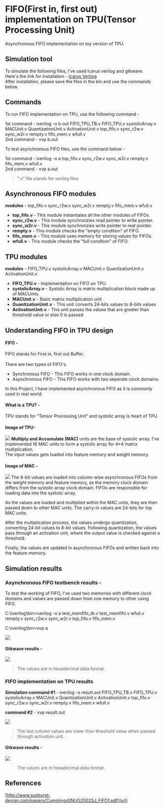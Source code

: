 # FIFO(First in, first out) implementation on TPU(Tensor Processing Unit)
 Asynchronous FIFO implementation on toy version of TPU.
 ## Simulation tool
 To simulate the following files, I've used icarus verilog and gtkwave.<br/>
 Here's the link for installation - [Icarus Verilog](https://bleyer.org/icarus/) <br/>
 After installation, please save the files in the bin and use the commands below. 
## Commands
To run FIFO implementation on TPU, use the following command - <br />

1st command - iverilog -o b.out FIFO_TPU_TB.v FIFO_TPU.v systolicArray.v MACUnit.v QuantizationUnit.v ActivationUnit.v top_fifo.v sync_r2w.v sync_w2r.v rempty.v fifo_mem.v wfull.v<br />
2nd command - vvp b.out <br/>

To test asynchronous FIFO files, use the command below - <br />

1st command - iverilog -o a top_fifo.v sync_r2w.v sync_w2r.v rempty.v fifo_mem.v wfull.v <br />
2nd command - vvp a.out<br />

>".v" file stands for verilog files<br/>
## Asynchronous FIFO modules
**modules** - top_fifo.v sync_r2w.v sync_w2r.v rempty.v fifo_mem.v wfull.v <br />

- **top_fifo.v** - This module instantiates all the other modules of FIFOs. <br />
- **sync_r2w.v** - This module synchronzies read pointer to write pointer. <br />
- **sync_w2r.v** - This module synchronzies write pointer to reat pointer. <br />
- **rempty.v**  - This module checks the "empty condition" of FIFO. <br />
- **fifo_mem.v** - This module uses memory for storing values for FIFOs. <br />
- **wfull.v**    - This module checks the "full condition" of FIFO. <br />

## TPU modules
**modules** - FIFO_TPU.v systolicArray.v MACUnit.v QuantizationUnit.v ActivationUnit.v
- **FIFO_TPU.v**         - Implementation on FIFO on TPU.
- **systolicArray.v**    - Systolic Array is matrix multiplication block made up of MACUnits.
- **MACUnit.v**          - Basic matrix multiplication unit
- **QuantizationUnit.v** - This unit converts 24-bits values to 8-bits values
- **ActivationUnit.v**   - This unit passes the values that are greater than threshold value or else 0 is passed 
## Understanding FIFO in TPU design
#### FIFO -
 FIFO stands for First in, first out Buffer. <br/>
 <br/>
 There are two types of FIFO's. <br/>
 - Synchronous FIFO - This FIFO works in one clock domain.<br/>
 - Asynchronous FIFO - This FIFO works with two seperate clock domains.<br/>

 
In this Project, I have implemented asynchronous FIFO as it is commonly used in real world.<br/>
#### What is a TPU? -

TPU stands for "Tensor Processing Unit" and systolic array is heart of TPU. 
#### Image of TPU-

![](https://github.com/MANISHBMK10/FIFO/blob/main/ASYNC_FIFO_TPU_C.png)
**Multiply and Accumulate (MAC)** units are the base of systolic array. I've implemented 16 MAC units to form a systolic array for 4*4 matrix mutliplication.<br/> 
The input values gets loaded into feature memory and weight memory. <br/>
#### Image of MAC -

![](https://github.com/MANISHBMK10/FIFO/blob/main/MAC.png)
The 8-bit values are loaded into column-wise asynchronous FIFOs from the weight memory and feature memory, as the memory clock domain differs from the systolic array clock domain. FIFOs are responsible for loading data into the systolic array.

As the values are loaded and multiplied within the MAC units, they are then passed down to other MAC units. The carry-in values are 24-bits for top MAC units. <br/>

After the multiplication process, the values undergo quantization, converting 24-bit values to 8-bit values. Following quantization, the values pass through an activation unit, where the output value is checked against a threshold.<br/>

Finally, the values are updated in asynchronous FIFOs and written back into the feature memory.<br/>

## Simulation results
### Asynchronous FIFO testbench results -<br/>

To test the working of FIFO, I've used two memories with different clock domains and values are passed down from one memory to other using FIFO.

C:\iverilog\bin>iverilog -o a test_memfifo_tb.v test_memfifo.v wfull.v rempty.v sync_r2w.v sync_w2r.v top_fifo.v fifo_mem.v<br/>

C:\iverilog\bin>vvp a<br/>

![](https://github.com/MANISHBMK10/FIFO/blob/main/verilog.png)
#### Gtkwave results -

![](https://github.com/MANISHBMK10/FIFO/blob/main/gtk_fifofinal.png)
> The values are in hexadecimal data format.<br/>

### FIFO implementation on TPU results
**Simulation command #1** - iverilog -o result.out FIFO_TPU_TB.v FIFO_TPU.v systolicArray.v MACUnit.v QuantizationUnit.v ActivationUnit.v top_fifo.v sync_r2w.v sync_w2r.v rempty.v fifo_mem.v wfull.v<br/>

**command #2** - vvp result.out<br/>

![](https://github.com/MANISHBMK10/FIFO/blob/main/fifo_tpu.png)
> The last column values are lower than threshold value when passed through activation unit.<br/>
#### Gtkwave results -

![](https://github.com/MANISHBMK10/FIFO/blob/main/tpu_gtk.png)
> The values are in hexadecimal data format.<br/>
## References

[http://www.sunburst-design.com/papers/CummingsSNUG2002SJ_FIFO1.pdf](url)
